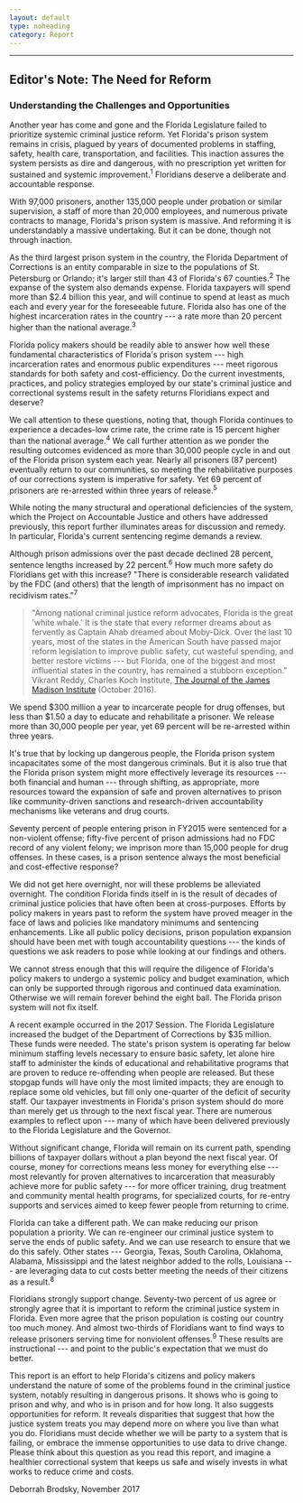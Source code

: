 ```yaml
---
layout: default
type: noheading
category: Report
---
```

 <hr class="section-heading-spacer">
   <div class="clearfix"></div>

<h2 id="note" class="offset">Editor's Note: The Need for Reform</h2>
<h3>Understanding the Challenges and Opportunities</h3>

Another year has come and gone and the Florida Legislature failed to prioritize systemic criminal justice reform. Yet Florida's prison system remains in crisis, plagued by years of documented problems in staffing, safety, health care, transportation, and facilities. This inaction assures the system persists as dire and dangerous, with no prescription yet written for sustained and systemic improvement.<sup>1</sup> Floridians deserve a deliberate and accountable response.

With 97,000 prisoners, another 135,000 people under probation or similar supervision, a staff of more than 20,000 employees, and numerous private contracts to manage, Florida's prison system is massive. And reforming it is understandably a massive undertaking. But it can be done, though not through inaction.

As the third largest prison system in the country, the Florida Department of Corrections is an entity comparable in size to the populations of St. Petersburg or Orlando; it's larger still than 43 of Florida's 67 counties.<sup>2</sup> The expanse of the system also demands expense. Florida taxpayers will spend more than $2.4 billion this year, and will continue to spend at least as much each and every year for the foreseeable future. Florida also has one of the highest incarceration rates in the country --- a rate more than 20 percent higher than the national average.<sup>3</sup>

Florida policy makers should be readily able to answer how well these fundamental characteristics of Florida's prison system --- high incarceration rates and enormous public expenditures --- meet rigorous standards for both safety and cost-efficiency. Do the current investments, practices, and policy strategies employed by our state's criminal justice and correctional systems result in the safety returns Floridians expect and deserve?

We call attention to these questions, noting that, though Florida continues to experience a decades-low crime rate, the crime rate is 15 percent higher than the national average.<sup>4</sup>  We call further attention as we ponder the resulting outcomes evidenced as more than 30,000 people cycle in and out of the Florida prison system each year. Nearly all prisoners (87 percent) eventually return to our communities, so meeting the rehabilitative purposes of our corrections system is imperative for safety.  Yet 69 percent of prisoners are re-arrested within three years of release.<sup>5</sup>

While noting the many structural and operational deficiencies of the system, which the Project on Accountable Justice and others have addressed previously, this report further illuminates areas for discussion and remedy. In particular, Florida's current sentencing regime demands a review.

Although prison admissions over the past decade declined 28 percent, sentence lengths increased by 22 percent.<sup>6</sup> How much more safety do Floridians get with this increase? "There is considerable research validated by the FDC (and others) that the length of imprisonment has no impact on recidivism rates."<sup>7</sup>

> "Among national criminal justice reform advocates, Florida is the great 'white whale.' It is the state that every reformer dreams about as fervently as Captain Ahab dreamed about Moby-Dick. Over the last 10 years, most of the states in the American South have passed major reform legislation to improve public safety, cut wasteful spending, and better restore victims --- but Florida, one of the biggest and most influential states in the country, has remained a stubborn exception." Vikrant Reddy, Charles Koch Institute, [The Journal of the James Madison Institute](https://www.jamesmadison.org/publications/detail/criminal-justice-reform-in-florida-2016-and-beyond) (October 2016).

We spend $300 million a year to incarcerate people for drug offenses, but less than $1.50 a day to educate and rehabilitate a prisoner. We release more than 30,000 people per year, yet 69 percent will be re-arrested within three years.

It's true that by locking up dangerous people, the Florida prison system incapacitates some of the most dangerous criminals.  But it is also true that the Florida prison system might more effectively leverage its resources --- both financial and human --- through shifting, as appropriate, more resources toward the expansion of safe and proven alternatives to prison like community-driven sanctions and research-driven accountability mechanisms like veterans and drug courts.

Seventy percent of people entering prison in FY2015 were sentenced for a non-violent offense; fifty-five percent of prison admissions had no FDC record of any violent felony; we imprison more than 15,000 people for drug offenses. In these cases, is a prison sentence always the most beneficial and cost-effective response?

We did not get here overnight, nor will these problems be alleviated overnight. The condition Florida finds itself in is the result of decades of criminal justice policies that have often been at cross-purposes. Efforts by policy makers in years past to reform the system have proved meager in the face of laws and policies like mandatory minimums and sentencing enhancements. Like all public policy decisions, prison population expansion should have been met with tough accountability questions --- the kinds of questions we ask readers to pose while looking at our findings and others.

We cannot stress enough that this will require the diligence of Florida's policy makers to undergo a systemic policy and budget examination, which can only be supported through rigorous and continued data examination.  Otherwise we will remain forever behind the eight ball. The Florida prison system will not fix itself.

A recent example occurred in the 2017 Session. The Florida Legislature increased the budget of the Department of Corrections by $35 million. These funds were needed. The state's prison system is operating far below minimum staffing levels necessary to ensure basic safety, let alone hire staff to administer the kinds of educational and rehabilitative programs that are proven to reduce re-offending when people are released. But these stopgap funds will have only the most limited impacts; they are enough to replace some old vehicles, but fill only one-quarter of the deficit of security staff. Our taxpayer investments in Florida's prison system should do more than merely get us through to the next fiscal year. There are numerous examples to reflect upon --- many of which have been delivered previously to the Florida Legislature and the Governor.

Without significant change, Florida will remain on its current path, spending billions of taxpayer dollars without a plan beyond the next fiscal year. Of course, money for corrections means less money for everything else --- most relevantly for proven alternatives to incarceration that measurably achieve more for public safety --- for more officer training, drug treatment and community mental health programs, for specialized courts, for re-entry supports and services aimed to keep fewer people from returning to crime.

Florida can take a different path. We can make reducing our prison population a priority. We can re-engineer our criminal justice system to serve the ends of public safety. And we can use research to ensure that we do this safely. Other states --- Georgia, Texas, South Carolina, Oklahoma, Alabama, Mississippi and the latest neighbor added to the rolls, Louisiana --- are leveraging data to cut costs better meeting the needs of their citizens as a result.<sup>8</sup>

Floridians strongly support change. Seventy-two percent of us agree or strongly agree that it is important to reform the criminal justice system in Florida. Even more agree that the prison population is costing our country too much money. And almost two-thirds of Floridians want to find ways to release prisoners serving time for nonviolent offenses.<sup>9</sup> These results are instructional --- and point to the public's expectation that we must do better.

This report is an effort to help Florida's citizens and policy makers understand the nature of some of the problems found in the criminal justice system, notably resulting in dangerous prisons. It shows who is going to prison and why, and who is in prison and for how long. It also suggests opportunities for reform. It reveals disparities that suggest that how the justice system treats you may depend more on where you live than what you do. Floridians must decide whether we will be party to a system that is failing, or embrace the immense opportunities to use data to drive change. Please think about this question as you read this report, and imagine a healthier correctional system that keeps us safe and wisely invests in what works to reduce crime and costs.

Deborrah Brodsky, November 2017


